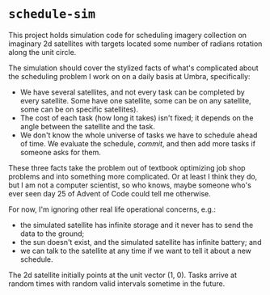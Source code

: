 `schedule-sim`
=====

This project holds simulation code for scheduling imagery collection on imaginary 2d satellites with targets located
some number of radians rotation along the unit circle.

The simulation should cover the stylized facts of what's complicated about the scheduling problem I work on on a daily
basis at Umbra, specifically:

* We have several satellites, and not every task can be completed by every satellite. Some have one satellite, some
  can be on any satellite, some can be on specific satellites).
* The cost of each task (how long it takes) isn't fixed; it depends on the angle between the satellite and the task.
* We don't know the whole universe of tasks we have to schedule ahead of time. We evaluate the schedule, _commit_,
  and then add more tasks if someone asks for them.

These three facts take the problem out of textbook optimizing job shop problems and into something more complicated. Or
at least I think they do, but I am not a computer scientist, so who knows, maybe someone who's ever seen day 25 of
Advent of Code could tell me otherwise.

For now, I'm ignoring other real life operational concerns, e.g.:

* the simulated satellite has infinite storage and it never has to send the data to the ground;
* the sun doesn't exist, and the simulated satellite has infinite battery; and
* we can talk to the satellite at any time if we want to tell it about a new schedule.

The 2d satellite initially points at the unit vector (1, 0). Tasks arrive at random times with random valid intervals
sometime in the future.
